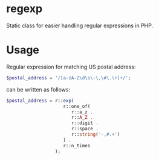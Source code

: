 # regexp
Static class for easier handling regular expressions in PHP.

# Usage
Regular expression for matching US postal address:

```php
$postal_address = '/[a-zA-Z\d\s\-\,\#\.\+]+/';
```

can be written as follows:

```php
$postal_address = r::exp(
                     r::one_of(
                        r::a_z .
                        r::A_Z .
                        r::digit .
                        r::space .
                        r::string('-,#.+')
                     ) .
                     r::n_times
                  );
```
